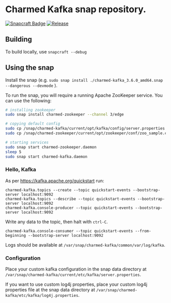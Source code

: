 # Charmed Kafka snap repository.

[![Snapcraft Badge](https://snapcraft.io/charmed-kafka/badge.svg)](https://snapcraft.io/charmed-kafka)
[![Release](https://github.com/canonical/charmed-kafka-snap/actions/workflows/publish.yaml/badge.svg)](https://github.com/canonical/charmed-kafka-snap/actions/workflows/publish.yaml)

## Building

To build locally, use `snapcraft --debug`

## Using the snap

Install the snap (e.g. `sudo snap install ./charmed-kafka_3.6.0_amd64.snap --dangerous --devmode`
).

To run the snap, you will require a running Apache ZooKeeper service. You can use the following:

```bash
# installing zookeeper
sudo snap install charmed-zookeeper --channel 3/edge

# copying default config
sudo cp /snap/charmed-kafka/current/opt/kafka/config/server.properties /var/snap/charmed-kafka/current/etc/kafka/server.properties
sudo cp /snap/charmed-zookeeper/current/opt/zookeeper/conf/zoo_sample.cfg /var/snap/charmed-zookeeper/current/etc/zookeeper/zoo.cfg

# starting services
sudo snap start charmed-zookeeper.daemon
sleep 5
sudo snap start charmed-kafka.daemon
```

### Hello, Kafka

As per https://kafka.apache.org/quickstart run:

```
charmed-kafka.topics --create --topic quickstart-events --bootstrap-server localhost:9092
charmed-kafka.topics --describe --topic quickstart-events --bootstrap-server localhost:9092
charmed-kafka.console-producer --topic quickstart-events --bootstrap-server localhost:9092
```

Write any data to the topic, then halt with `ctrl-C`.

```
charmed-kafka.console-consumer --topic quickstart-events --from-beginning --bootstrap-server localhost:9092
```

Logs should be available at `/var/snap/charmed-kafka/common/var/log/kafka`.

### Configuration

Place your custom kafka configuration in the snap data directory at `/var/snap/charmed-kafka/current/etc/kafka/server.properties`.

If you want to use custom log4j properties, place your custom log4j properties file at the snap data directory at `/var/snap/charmed-kafka/etc/kafka/log4j.properties`.
